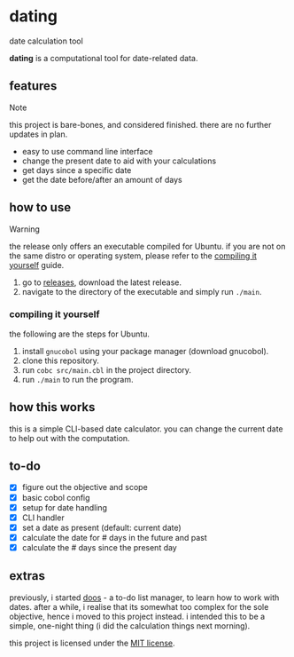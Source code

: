 # dating

date calculation tool

**dating** is a computational tool for date-related data.

## features

> [!NOTE]
> this project is bare-bones, and considered finished. there are no further updates in plan.

- easy to use command line interface
- change the present date to aid with your calculations
- get days since a specific date
- get the date before/after an amount of days

## how to use

> [!WARNING]
> the release only offers an executable compiled for Ubuntu. if you are not on the same distro or operating system, please refer to the [compiling it yourself](#compiling-it-yourself) guide.

1. go to [releases](https://github.com/theluqmn/dating/releases/latest), download the latest release.
2. navigate to the directory of the executable and simply run `./main`.

### compiling it yourself

the following are the steps for Ubuntu.

1. install `gnucobol` using your package manager (download gnucobol).
2. clone this repository.
3. run `cobc src/main.cbl` in the project directory.
4. run `./main` to run the program.

## how this works

this is a simple CLI-based date calculator. you can change the current date to help out with the computation.

## to-do

- [x] figure out the objective and scope
- [x] basic cobol config
- [x] setup for date handling
- [x] CLI handler
- [x] set a date as present (default: current date)
- [x] calculate the date for # days in the future and past
- [x] calculate the # days since the present day

## extras

previously, i started [doos](https://github.com/theluqmn/doos) - a to-do list manager, to learn how to work with dates. after a while, i realise that its somewhat too complex for the sole objective, hence i moved to this project instead. i intended this to be a simple, one-night thing (i did the calculation things next morning).

this project is licensed under the [MIT license](https://github.com/theluqmn/dating/blob/main/LICENSE).
